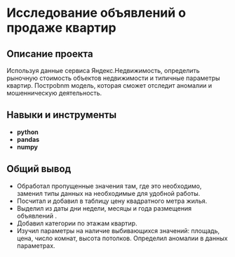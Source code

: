 # Исследование объявлений о продаже квартир

## Описание проекта

Используя данные сервиса Яндекс.Недвижимость, определить рыночную стоимость объектов недвижимости и типичные параметры квартир.	Построbnm модель, которая сможет  отследит аномалии и мошенническую деятельность.

## Навыки и инструменты

- **python**
- **pandas**
- **numpy**

## Общий вывод

- Обработал пропущенные значения там, где это необходимо, заменил типы данных на необходимые для удобной работы.
- Посчитал и добавил в таблицу цену квадратного метра жилья.
- Выделил из даты дни недели, месяцы и года размещения объявлений .
- Добавил категории по этажам квартир.
- Изучил параметры на наличие выбивающихся значений: площадь, цена, число комнат, высота потолков. Определил аномалии в данных параметрах.
